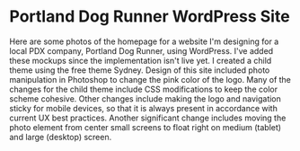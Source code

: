 <h1>Portland Dog Runner WordPress Site</h1>

<p>Here are some photos of the homepage for a website I'm designing for a local PDX company, Portland Dog Runner, using WordPress. I've added these mockups since the implementation isn't live yet. I created a child theme using the free theme Sydney. Design of this site included photo manipulation in Photoshop to change the pink color of the logo. Many of the changes for the child theme include CSS modifications to keep the color scheme cohesive. Other changes include making the logo and navigation sticky for mobile devices, so that it is always present in accordance with current UX best practices. Another significant change includes moving the photo element from center small screens to float right on medium (tablet) and large (desktop) screen.</p>
